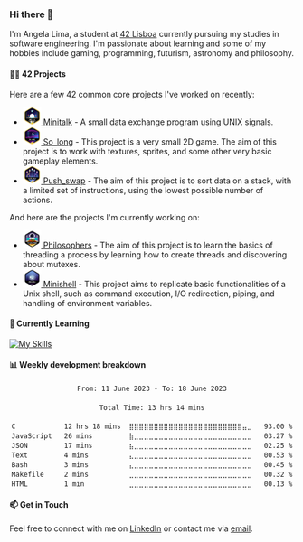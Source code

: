 ### Hi there 👋

I'm Angela Lima, a student at [42 Lisboa](https://www.42lisboa.com/) currently pursuing my studies in software engineering. I'm passionate about learning and some of my hobbies include gaming, programming, futurism, astronomy and philosophy.

#### 🧑‍💻 42 Projects

Here are a few 42 common core projects I've worked on recently:
- <a href="https://github.com/angelamcosta/minitalk" target="_blank"><img width=32 src="https://raw.githubusercontent.com/angelamcosta/angelamcosta/main/42_badges/minitalkm.png"> Minitalk</a> - A small data exchange program using UNIX signals. 
- <a href="https://github.com/angelamcosta/so_long" target="_blank"><img width=32 src="https://raw.githubusercontent.com/angelamcosta/angelamcosta/main/42_badges/so_longm.png"> So_long</a> - This project is a very small 2D game. The aim of this project is to work with textures, sprites, and some other very basic gameplay elements.
- <a href="https://github.com/angelamcosta/push_swap" target="_blank"><img width=32 src="https://raw.githubusercontent.com/angelamcosta/angelamcosta/main/42_badges/push_swapm.png"> Push_swap</a> - The aim of this project is to sort data on a stack, with a limited set of instructions, using the lowest possible number of actions.

And here are the projects I'm currently working on:

- <a href="https://github.com/angelamcosta/philosophers" target="_blank"><img width=32 src="https://raw.githubusercontent.com/angelamcosta/angelamcosta/main/42_badges/philosophersn.png"> Philosophers</a> - The aim of this project is to learn the basics of threading a process by learning how to create threads and discovering about mutexes.
- <a href="https://github.com/angelamcosta/minishell" target="_blank"><img width=32 src="https://raw.githubusercontent.com/angelamcosta/angelamcosta/main/42_badges/minishelln.png"> Minishell</a> - This project aims to replicate basic functionalities of a Unix shell, such as command execution, I/O redirection, piping, and handling of environment variables.

#### 🌱 Currently Learning

[![My Skills](https://skillicons.dev/icons?i=rust,c,ts,golang,cpp,nodejs&theme=dark)](https://skillicons.dev)

#### 📊 Weekly development breakdown

<div align="center">
  <!--START_SECTION:waka-->

```txt
From: 11 June 2023 - To: 18 June 2023

Total Time: 13 hrs 14 mins

C            12 hrs 18 mins  ⣿⣿⣿⣿⣿⣿⣿⣿⣿⣿⣿⣿⣿⣿⣿⣿⣿⣿⣿⣿⣿⣿⣿⣤⣀   93.00 %
JavaScript   26 mins         ⣷⣀⣀⣀⣀⣀⣀⣀⣀⣀⣀⣀⣀⣀⣀⣀⣀⣀⣀⣀⣀⣀⣀⣀⣀   03.27 %
JSON         17 mins         ⣦⣀⣀⣀⣀⣀⣀⣀⣀⣀⣀⣀⣀⣀⣀⣀⣀⣀⣀⣀⣀⣀⣀⣀⣀   02.25 %
Text         4 mins          ⣄⣀⣀⣀⣀⣀⣀⣀⣀⣀⣀⣀⣀⣀⣀⣀⣀⣀⣀⣀⣀⣀⣀⣀⣀   00.53 %
Bash         3 mins          ⣄⣀⣀⣀⣀⣀⣀⣀⣀⣀⣀⣀⣀⣀⣀⣀⣀⣀⣀⣀⣀⣀⣀⣀⣀   00.45 %
Makefile     2 mins          ⣀⣀⣀⣀⣀⣀⣀⣀⣀⣀⣀⣀⣀⣀⣀⣀⣀⣀⣀⣀⣀⣀⣀⣀⣀   00.32 %
HTML         1 min           ⣀⣀⣀⣀⣀⣀⣀⣀⣀⣀⣀⣀⣀⣀⣀⣀⣀⣀⣀⣀⣀⣀⣀⣀⣀   00.13 %
```

<!--END_SECTION:waka-->
</div>

#### 📫 Get in Touch

Feel free to connect with me on [LinkedIn](https://www.linkedin.com/in/angelamcostalima/) or contact me via [email](mailto:angelamcostalima@icloud.com).
